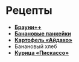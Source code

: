 # Рецепты

- [**Брауни++**](brownie.md) 
- [**Банановые панкейки**](bananovie-pankejki.md)
- [**Картофель «Айдахо»**](kartofel_aydaho.md)
- Банановый хлеб
- [**Курица «Пискассо»**](kurica-picasso.md)
